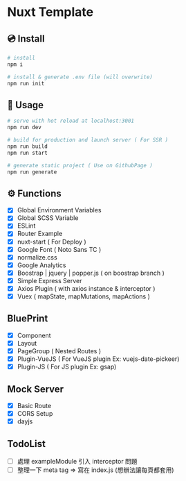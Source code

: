 # Nuxt Template

## 💿 Install 
```bash
# install
npm i

# install & generate .env file (will overwrite)
npm run init
```


## 🚀 Usage
```bash
# serve with hot reload at localhost:3001
npm run dev

# build for production and launch server ( For SSR )
npm run build
npm run start

# generate static project ( Use on GithubPage )
npm run generate
```

## ⚙️ Functions
- [x] Global Environment Variables
- [x] Global SCSS Variable
- [x] ESLint
- [x] Router Example
- [x] nuxt-start ( For Deploy )
- [x] Google Font ( Noto Sans TC )
- [x] normalize.css
- [x] Google Analytics
- [x] Boostrap | jquery | popper.js ( on boostrap branch )
- [x] Simple Express Server
- [x] Axios Plugin ( with axios instance & interceptor )
- [x] Vuex ( mapState, mapMutations, mapActions )

## BluePrint
- [x] Component
- [x] Layout
- [x] PageGroup    ( Nested Routes )
- [x] Plugin-VueJS ( For VueJS plugin Ex: vuejs-date-pickeer) 
- [x] Plugin-JS    ( For JS plugin Ex: gsap) 

## Mock Server
- [x] Basic Route
- [x] CORS Setup
- [x] dayjs

## TodoList
- [ ] 處理 exampleModule 引入 interceptor 問題
- [ ] 整理一下 meta tag => 寫在 index.js (想辦法讓每頁都套用)
